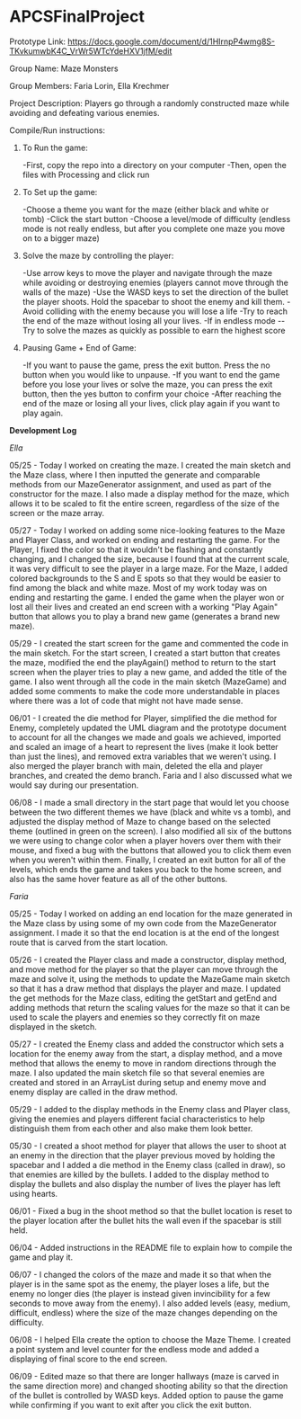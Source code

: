 # APCSFinalProject

Prototype Link: https://docs.google.com/document/d/1HIrnpP4wmg8S-TKvkumwbK4C_VrWr5WTcYdeHXV1jfM/edit

Group Name: Maze Monsters

Group Members: Faria Lorin, Ella Krechmer

Project Description: Players go through a randomly constructed maze while avoiding and defeating various enemies.

Compile/Run instructions:

  1. To Run the game:

      -First, copy the repo into a directory on your computer
      -Then, open the files with Processing and click run

  2. To Set up the game:

      -Choose a theme you want for the maze (either black and white or tomb)
      -Click the start button
      -Choose a level/mode of difficulty (endless mode is not really endless, but after you complete one maze you move on to a bigger maze)

  3. Solve the maze by controlling the player:

      -Use arrow keys to move the player and navigate through the maze while avoiding or destroying enemies (players cannot move through the walls of the maze)
      -Use the WASD keys to set the direction of the bullet the player shoots. Hold the spacebar to shoot the enemy and kill them.
      -Avoid colliding with the enemy because you will lose a life
      -Try to reach the end of the maze without losing all your lives.
      -If in endless mode -- Try to solve the mazes as quickly as possible to earn the highest score

  4. Pausing Game + End of Game:

      -If you want to pause the game, press the exit button. Press the no button when you would like to unpause.
      -If you want to end the game before you lose your lives or solve the maze, you can press the exit button, then the yes button to confirm your choice
      -After reaching the end of the maze or losing all your lives, click play again if you want to play again.

__Development Log__

_Ella_

05/25 - Today I worked on creating the maze. I created the main sketch and the Maze class, where I then inputted the generate and comparable methods from our MazeGenerator assignment, and used as part of the constructor for the maze. I also made a display method for the maze, which allows it to be scaled to fit the entire screen, regardless of the size of the screen or the maze array.


05/27 - Today I worked on adding some nice-looking features to the Maze and Player Class, and worked on ending and restarting the game. For the Player, I fixed the color so that it wouldn't be flashing and constantly changing, and I changed the size, because I found that at the current scale, it was very difficult to see the player in a large maze. For the Maze, I added colored backgrounds to the S and E spots so that they would be easier to find among the black and white maze. Most of my work today was on ending and restarting the game. I ended the game when the player won or lost all their lives and created an end screen with a working "Play Again" button that allows you to play a brand new game (generates a brand new maze).

05/29 - I created the start screen for the game and commented the code in the main sketch. For the start screen, I created a start button that creates the maze, modified the end the playAgain() method to return to the start screen when the player tries to play a new game, and added the title of the game. I also went through all the code in the main sketch (MazeGame) and added some comments to make the code more understandable in places where there was a lot of code that might not have made sense.

06/01 - I created the die method for Player, simplified the die method for Enemy, completely updated the UML diagram and the prototype document to account for all the changes we made and goals we achieved, imported and scaled an image of a heart to represent the lives (make it look better than just the lines), and removed extra variables that we weren't using. I also merged the player branch with main, deleted the ella and player branches, and created the demo branch. Faria and I also discussed what we would say during our presentation.

06/08 - I made a small directory in the start page that would let you choose between the two different themes we have (black and white vs a tomb), and adjusted the display method of Maze to change based on the selected theme (outlined in green on the screen). I also modified all six of the buttons we were using to change color when a player hovers over them with their mouse, and fixed a bug with the buttons that allowed you to click them even when you weren't within them. Finally, I created an exit button for all of the levels, which ends the game and takes you back to the home screen, and also has the same hover feature as all of the other buttons.


_Faria_

05/25 - Today I worked on adding an end location for the maze generated in the Maze class by using some of my own code from the MazeGenerator assignment. I made it so that the end location is at the end of the longest route that is carved from the start location.


05/26 - I created the Player class and made a constructor, display method, and move method for the player so that the player can move through the maze and solve it, using the methods to update the MazeGame main sketch so that it has a draw method that displays the player and maze. I updated the get methods for the Maze class, editing the getStart and getEnd and adding methods that return the scaling values for the maze so that it can be used to scale the players and enemies so they correctly fit on maze displayed in the sketch.


05/27 - I created the Enemy class and added the constructor which sets a location for the enemy away from the start, a display method, and a move method that allows the enemy to move in random directions through the maze. I also updated the main sketch file so that several enemies are created and stored in an ArrayList during setup and enemy move and enemy display are called in the draw method.


05/29 - I added to the display methods in the Enemy class and Player class, giving the enemies and players different facial characteristics to help distinguish them from each other and also make them look better.


05/30 - I created a shoot method for player that allows the user to shoot at an enemy in the direction that the player previous moved by holding the spacebar and I added a die method in the Enemy class (called in draw), so that enemies are killed by the bullets. I added to the display method to display the bullets and also display the number of lives the player has left using hearts.


06/01 - Fixed a bug in the shoot method so that the bullet location is reset to the player location after the bullet hits the wall even if the spacebar is still held.


06/04 - Added instructions in the README file to explain how to compile the game and play it.


06/07 - I changed the colors of the maze and made it so that when the player is in the same spot as the enemy, the player loses a life, but the enemy no longer dies (the player is instead given invincibility for a few seconds to move away from the enemy). I also added levels (easy, medium, difficult, endless) where the size of the maze changes depending on the difficulty.


06/08 - I helped Ella create the option to choose the Maze Theme. I created a point system and level counter for the endless mode and added a displaying of final score to the end screen.


06/09 - Edited maze so that there are longer hallways (maze is carved in the same direction more) and changed shooting ability so that the direction of the bullet is controlled by WASD keys. Added option to pause the game while confirming if you want to exit after you click the exit button.
